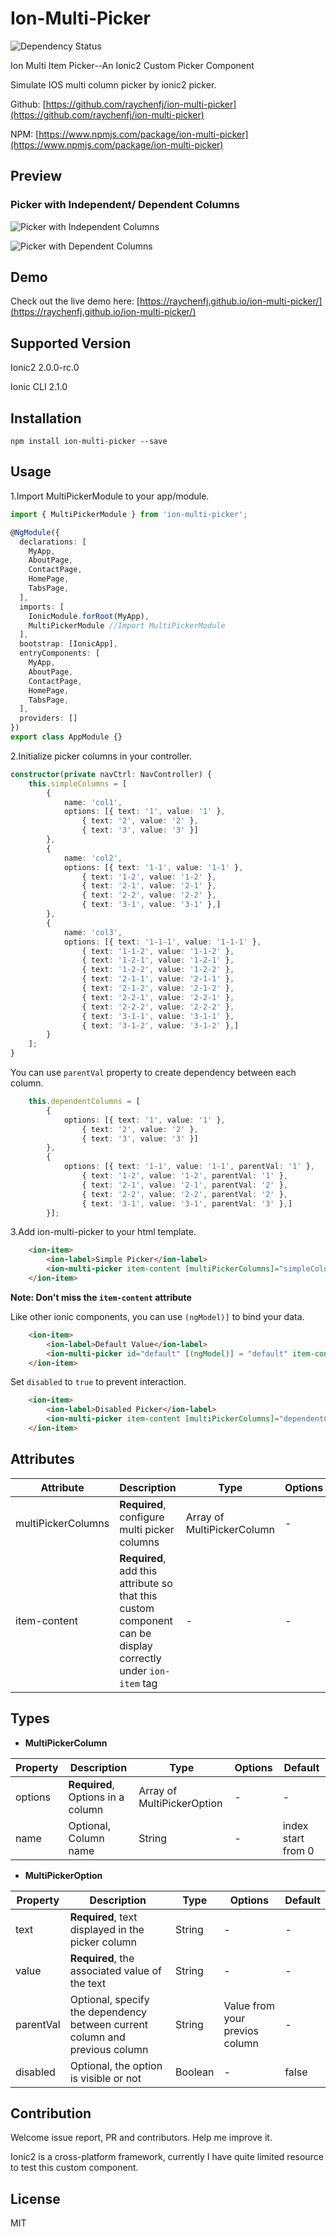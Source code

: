 # Ion-Multi-Picker 


![Dependency Status](https://david-dm.org/raychenfj/ion-multi-picker.svg)


Ion Multi Item Picker--An Ionic2 Custom Picker Component

Simulate IOS multi column picker by ionic2 picker.

Github: [https://github.com/raychenfj/ion-multi-picker](https://github.com/raychenfj/ion-multi-picker)

NPM: [https://www.npmjs.com/package/ion-multi-picker](https://www.npmjs.com/package/ion-multi-picker)

## Preview
### Picker with Independent/ Dependent Columns

![Picker with Independent Columns](https://lh3.googleusercontent.com/35Sqi0SKzIBc3TaY9IHZhUmrxw55tufqUUwY061kCwk6S5wXFi0p107QrjjftoyG-9MxzGZ7QVPPDPVxd28x588baThkVwiZUtAOzySVCDC1tng9MSGwzWUDEgsNQXFvdo-6z7-y9yNutX79V4pC8KUe2Z-lxlUMfI6xrD3chRg0CWwV200CRqcmlk8PGdUJEoAdI9qNOWO9cgHLCcH9J6-27AeiGT9Ni1Vwx4RmN3ouj5v2mw02NxrQmQ2RLGJLtc18yGaVsxghUy03Yk153LEtz3htQjJp0gVhskPBdbtUQgNvBbyJmEpywvZkn8rDOIpu08M9sL-I6w7883lvMn-GuGoBVbznlqbov0WYONPHlj5VKgwKGjdcm32esTK3o3a1WeeIMpBcSJtFppcnQZZXqSiL9Erm8WMcs_x0G4e4jz8LBeidu4jCKSGpELMkWYwm-g055tcQSB2CdI-bdBXyxKwIDX5p5pCgL7LdNmZhNtr1Y3xqw-IfWm8JZkvHhdSoN4ln3aquv_zof6m-nX-xVUhjuufKv9fWYC5LInPN0dCqnLC0HyCIxIE6ZMZY2Nm6_L0e86US_sfmNlNgBzveBdzzpKNSaDpQwtliGvThoQ_X=w410-h659-no)

![Picker with Dependent Columns](https://lh3.googleusercontent.com/sjiUk4ykFHsjw3kCTSabuycGFAcqrRJtbcw-2ywSllA8CMdPaQ5xMUWxG7LgJRz3DV26fjPMlNzCZWQx0OeN7IVKQnQQ6R56nsP6ws31aIegasPtfNmWpV444Y46NmAEeDpp7iUNrJsog4CbcriH9l6vccvUDo13aACKfeQj-fuV01cfT5p5XZbCKuQnYO3tTUM5QkmoYY4yy0gXVet8I3AypYEm89GmIWAuAodK3tegtVE9E-paVb4nf2Zf4MGl1eeAcv-h5vOS5m1MBjve5jZysLLG67RuUdcyTpO8mFXiPeopVtFnPH2lXhdZ-Bfz20mKx0lQ-dZ-f3F5fqyip7WmiV6PB8KQKeogVrOB44BWg58HGVehMa4ym4f7QMVWXd2_gceREvx9efuWZkQ8S13w0Rsd8PYbO7h6rb2ES4YdXo5PMTg9uaCiZEO0mfg9lIYaqGofX4xyXCCczKs43zXpmLoCpjO9WWPSyj7B2YMqHSutKB_8y8qNXYDPOGdhbWRO69MlC2DCeJTqFpO_MRUhH4r_bWN0rhnZaTV8han5UZ6_Lw3bhpABy8Ucvq5fvaa_yE06zdAXfcR5meMCWcH7Mw__lPvjkvIdTXwsU7CqGshg=w410-h659-no)

## Demo
Check out the live demo here: [https://raychenfj.github.io/ion-multi-picker/](https://raychenfj.github.io/ion-multi-picker/)

## Supported Version

Ionic2 2.0.0-rc.0

Ionic CLI 2.1.0


## Installation
```
npm install ion-multi-picker --save
```

## Usage
1.Import MultiPickerModule to your app/module.
```Typescript
import { MultiPickerModule } from 'ion-multi-picker';

@NgModule({
  declarations: [
    MyApp,
    AboutPage,
    ContactPage,
    HomePage,
    TabsPage,
  ],
  imports: [
    IonicModule.forRoot(MyApp),
    MultiPickerModule //Import MultiPickerModule
  ],
  bootstrap: [IonicApp],
  entryComponents: [
    MyApp,
    AboutPage,
    ContactPage,
    HomePage,
    TabsPage,
  ],
  providers: []
})
export class AppModule {}
```
2.Initialize picker columns in your controller.
```typescript
constructor(private navCtrl: NavController) {
	this.simpleColumns = [
		{
			name: 'col1',
			options: [{ text: '1', value: '1' },
				{ text: '2', value: '2' },
				{ text: '3', value: '3' }]
		},
		{
			name: 'col2',
			options: [{ text: '1-1', value: '1-1' },
				{ text: '1-2', value: '1-2' },
				{ text: '2-1', value: '2-1' },
				{ text: '2-2', value: '2-2' },
				{ text: '3-1', value: '3-1' },]
		},
		{
			name: 'col3',
			options: [{ text: '1-1-1', value: '1-1-1' },
				{ text: '1-1-2', value: '1-1-2' },
				{ text: '1-2-1', value: '1-2-1' },
				{ text: '1-2-2', value: '1-2-2' },
				{ text: '2-1-1', value: '2-1-1' },
				{ text: '2-1-2', value: '2-1-2' },
				{ text: '2-2-1', value: '2-2-1' },
				{ text: '2-2-2', value: '2-2-2' },
				{ text: '3-1-1', value: '3-1-1' },
				{ text: '3-1-2', value: '3-1-2' },]
		}
	];
}
```
You can use `parentVal` property to create dependency between each column.
```typescript
	this.dependentColumns = [
		{
			options: [{ text: '1', value: '1' },
				{ text: '2', value: '2' },
				{ text: '3', value: '3' }]
		},
		{
			options: [{ text: '1-1', value: '1-1', parentVal: '1' },
				{ text: '1-2', value: '1-2', parentVal: '1' },
				{ text: '2-1', value: '2-1', parentVal: '2' },
				{ text: '2-2', value: '2-2', parentVal: '2' },
				{ text: '3-1', value: '3-1', parentVal: '3' },]
		}];
```
3.Add ion-multi-picker to your html template. 

```html
    <ion-item>
        <ion-label>Simple Picker</ion-label>
        <ion-multi-picker item-content [multiPickerColumns]="simpleColumns"></ion-multi-picker>
    </ion-item>
```
**Note: Don't miss the `item-content` attribute**

Like other ionic components, you can use `(ngModel)]` to bind your data.

```html
	<ion-item>
        <ion-label>Default Value</ion-label>
        <ion-multi-picker id="default" [(ngModel)] = "default" item-content [multiPickerColumns]="dependentColumns"></ion-multi-picker>
    </ion-item>
```

Set `disabled` to `true` to prevent interaction.

```html
    <ion-item>
        <ion-label>Disabled Picker</ion-label>
        <ion-multi-picker item-content [multiPickerColumns]="dependentColumns" [disabled]="true"></ion-multi-picker>
    </ion-item>
```


## Attributes
| Attribute | Description | Type | Options | Default|
|-----------|-------------|------|---------|--------|
|multiPickerColumns| **Required**, configure multi picker columns | Array of  MultiPickerColumn| - | - |
|item-content|**Required**, add this attribute so that this custom component can be display correctly under `ion-item` tag| - | - | - |

## Types

* **MultiPickerColumn**

| Property | Description | Type | Options | Default|
|-----------|-------------|------|---------|--------|
|options| **Required**, Options in a column | Array of MultiPickerOption | - | - |
|name| Optional, Column name | String | - | index start from 0 |

* **MultiPickerOption**

| Property | Description | Type | Options | Default|
|-----------|-------------|------|---------|--------|
|text| **Required**, text displayed in the picker column|String|-|-|
|value|**Required**, the associated value of the text|String|-|-|
|parentVal|Optional, specify the dependency between current column and previous column|String|Value from your previos column|-|
|disabled|Optional, the option is visible or not| Boolean|-| false|


## Contribution

Welcome issue report, PR and contributors. Help me improve it.

Ionic2 is a cross-platform framework, 
currently I have quite limited resource to test this custom component.

## License
MIT
